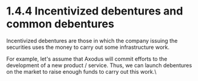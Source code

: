 # 1.4.4 Incentivized debentures and common debentures

Incentivized debentures are those in which the company issuing the securities uses the money to carry out some infrastructure work.

For example, let's assume that Axodus will commit efforts to the development of a new product / service. Thus, we can launch debentures on the market to raise enough funds to carry out this work.\
